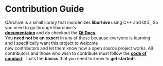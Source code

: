 # Contribution Guide

QArchive is a small library that mordenizes **libarhive** using C++ and Qt5 , So you need to go through libarchive's   
**[documentaion](https://github.com/libarchive/libarchive/wiki)** and do checkout the **[Qt Docs](https://doc.qt.io/qt-5/)**.   
You **need not be an expert** in any of these because everyone is learning and I specifically want this project to welcome   
new contributors and let them know how a open source project works. All contributors and those who wish to contribute must follow the **[code of conduct]()**. Thats the **basics** that you need to know to **get started!**.
